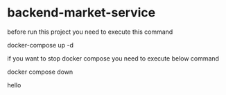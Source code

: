 # backend-market-service

before run this project you need to execute this command

docker-compose up -d

if you want to stop docker compose you need to execute below command

docker compose down

hello
